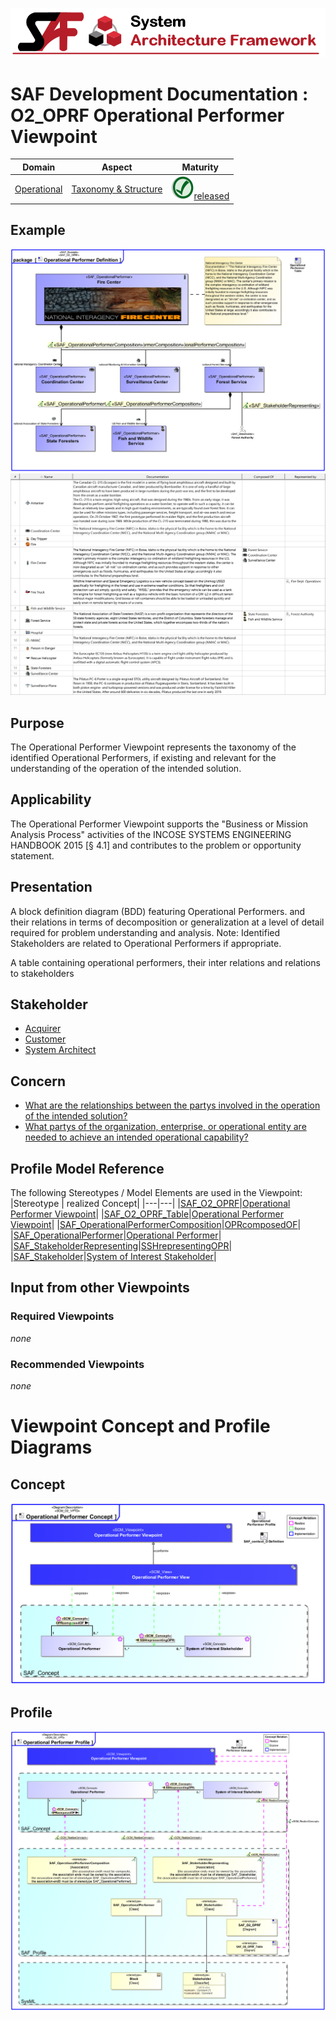 ![System Architecture Framework](../../diagrams/Banner_SAF.png)
# SAF Development Documentation : **O2_OPRF** Operational Performer Viewpoint
|**Domain**|**Aspect**|**Maturity**|
| --- | --- | --- |
|[Operational](../../domains.md#Domain-Operational)|[Taxonomy & Structure](../../aspects.md#Aspect-Taxonomy-&-Structure)|![Released](../../diagrams/Symbol_confirmed.png )[released](../../using-saf/maturity.md#released)|
## Example
![Operational-Performer-Viewpoint-primary-example.svg](../../diagrams/vp-examples/Operational-Performer-Viewpoint-primary-example.svg)
![Operational-Performer-Viewpoint-primary-example-1.svg](../../diagrams/vp-examples/Operational-Performer-Viewpoint-primary-example-1.svg)
## Purpose
The Operational Performer Viewpoint represents the taxonomy of the identified Operational Performers, if existing and relevant for the understanding of the operation of the intended solution. 
## Applicability
The Operational Performer Viewpoint supports the "Business or Mission Analysis Process" activities of the INCOSE SYSTEMS ENGINEERING HANDBOOK 2015 [§ 4.1] and contributes to the problem or opportunity statement.
## Presentation
A block definition diagram (BDD) featuring Operational Performers. and their relations in terms of decomposition or generalization at a level of detail required for problem understanding and analysis. 
Note: Identified Stakeholders are related to Operational Performers if appropriate.

A table containing operational performers, their inter relations  and relations to stakeholders

## Stakeholder
* [Acquirer](../../stakeholders.md#Acquirer)
* [Customer](../../stakeholders.md#Customer)
* [System Architect](../../stakeholders.md#System-Architect)
## Concern
* [What are the relationships between the partys involved in the operation of the intended solution?](../../concerns.md#_2021x_2_8710274_1674576759040_585536_23465)
* [What partys of the organization, enterprise, or operational entity are needed to achieve an intended operational capability?](../../concerns.md#_2021x_2_8710274_1674576759028_333016_23460)
## Profile Model Reference
The following Stereotypes / Model Elements are used in the Viewpoint:
|Stereotype | realized Concept|
|---|---|
|[SAF_O2_OPRF](../../stereotypes.md#saf_o2_oprf)|[Operational Performer Viewpoint](../concept/concepts.md#Operational-Performer-Viewpoint)|
|[SAF_O2_OPRF_Table](../../stereotypes.md#saf_o2_oprf_table)|[Operational Performer Viewpoint](../concept/concepts.md#Operational-Performer-Viewpoint)|
|[SAF_OperationalPerformerComposition](../../stereotypes.md#saf_operationalperformercomposition)|[OPRcomposedOF](../concept/concepts.md#OPRcomposedOF)|
|[SAF_OperationalPerformer](../../stereotypes.md#saf_operationalperformer)|[Operational Performer](../concept/concepts.md#Operational-Performer)|
|[SAF_StakeholderRepresenting](../../stereotypes.md#saf_stakeholderrepresenting)|[SSHrepresentingOPR](../concept/concepts.md#SSHrepresentingOPR)|
|[SAF_Stakeholder](../../stereotypes.md#saf_stakeholder)|[System of Interest Stakeholder](../concept/concepts.md#System-of-Interest-Stakeholder)|
## Input from other Viewpoints
### Required Viewpoints
*none*
### Recommended Viewpoints
*none*
# Viewpoint Concept and Profile Diagrams
## Concept
![Operational Performer Concept](diagrams/Operational-Performer-Concept.svg)
## Profile
![Operational Performer Profile](diagrams/Operational-Performer-Profile.svg)
